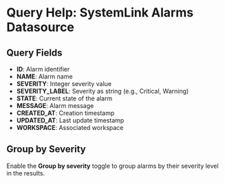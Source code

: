 # Query Help: SystemLink Alarms Datasource

## Query Fields
- **ID**: Alarm identifier
- **NAME**: Alarm name
- **SEVERITY**: Integer severity value
- **SEVERITY_LABEL**: Severity as string (e.g., Critical, Warning)
- **STATE**: Current state of the alarm
- **MESSAGE**: Alarm message
- **CREATED_AT**: Creation timestamp
- **UPDATED_AT**: Last update timestamp
- **WORKSPACE**: Associated workspace

## Group by Severity
Enable the **Group by severity** toggle to group alarms by their severity level in the results.
